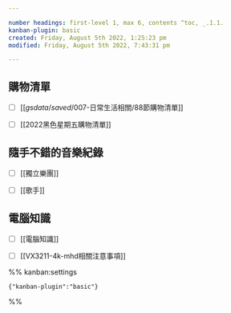```yaml
---

number headings: first-level 1, max 6, contents ^toc, _.1.1.
kanban-plugin: basic
created: Friday, August 5th 2022, 1:25:23 pm
modified: Friday, August 5th 2022, 7:43:31 pm

---
```


## 購物清單

- [ ] [[_gsdata_/_saved_/007-日常生活相關/88節購物清單]]
- [ ] [[2022黑色星期五購物清單]]


## 隨手不錯的音樂紀錄

- [ ] [[獨立樂團]]
- [ ] [[歌手]]


## 電腦知識

- [ ] [[電腦知識]]
- [ ] [[VX3211-4k-mhd相關注意事項]]




%% kanban:settings
```
{"kanban-plugin":"basic"}
```
%%